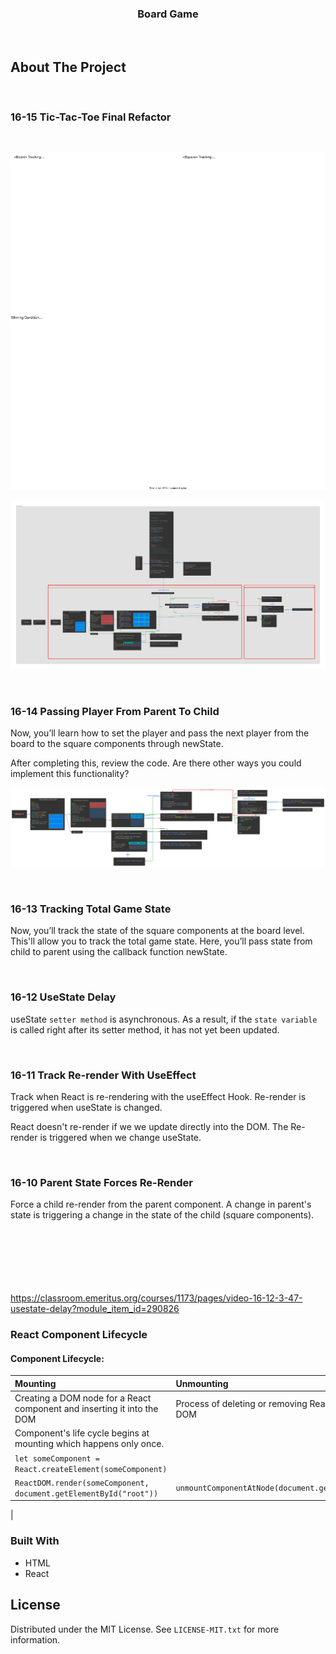 <h3 align="center">Board Game</h3>
</br>

## About The Project
    
<br/>

### 16-15   Tic-Tac-Toe Final Refactor

<br/>

![Alt text](assets/16-15_tracking-state.drawio.svg)


![Alt text](assets/Copy%20of%2016-15%20Tic-Tac-Toe.svg)

</br>

### 16-14  Passing Player From Parent To Child

Now, you’ll learn how to set the player and pass the next player from the board to the square components through newState. 

After completing this, review the code. Are there other ways you could implement this functionality?

![](./assets/16-14%20Parent%20To%20Child%20%26%20Child%20To%20Parent.svg)

</br>

### 16-13  Tracking Total Game State

Now, you’ll track the state of the square components at the board level. This'll allow you to track the total game state. Here, you’ll pass state from child to parent using the callback function newState.


</br>

### 16-12  UseState Delay
useState `setter method` is asynchronous. As a result, if the `state variable` is called right after its setter method, it has not yet been updated.

</br>

### 16-11  Track Re-render With UseEffect
Track when React is re-rendering with the useEffect Hook.
Re-render is triggered when useState is changed.

React doesn't re-render if we we update directly into the DOM. The Re-render is triggered when we change useState. 

</br>

###  16-10 Parent State Forces Re-Render
Force a child re-render from the parent component.
A change in parent's state is triggering a change in the state of the child (square components).
  
</br>

### 

![Alt text](./assets/game.drawio.svg)

</br>

https://classroom.emeritus.org/courses/1173/pages/video-16-12-3-47-usestate-delay?module_item_id=290826
</br>

### React Component Lifecycle

#### Component Lifecycle:

| Mounting | Unmounting |
| :---     | :----      | 
| Creating a DOM node for a React component and inserting it into the DOM | Process of deleting or removing React components from the DOM |
| Component's life cycle begins at mounting which happens only once. |     | 
| `let someComponent = React.createElement(someComponent)`||  
| `ReactDOM.render(someComponent, document.getElementById("root"))`|`unmountComponentAtNode(document.getElementById('root'));`|  
|

    


### Built With

- HTML
- React

## License

Distributed under the MIT License. See `LICENSE-MIT.txt` for more information.

